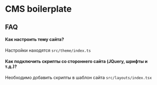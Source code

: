 # CMS boilerplate

## FAQ

#### Как настроить тему сайта?

Настройки находятся `src/theme/index.ts`

#### Как подключить скрипты со стороннего сайта (JQuery, шрифты и т.д.)?

Необходимо добавить скрипты в шаблон сайта `src/layouts/index.tsx`
